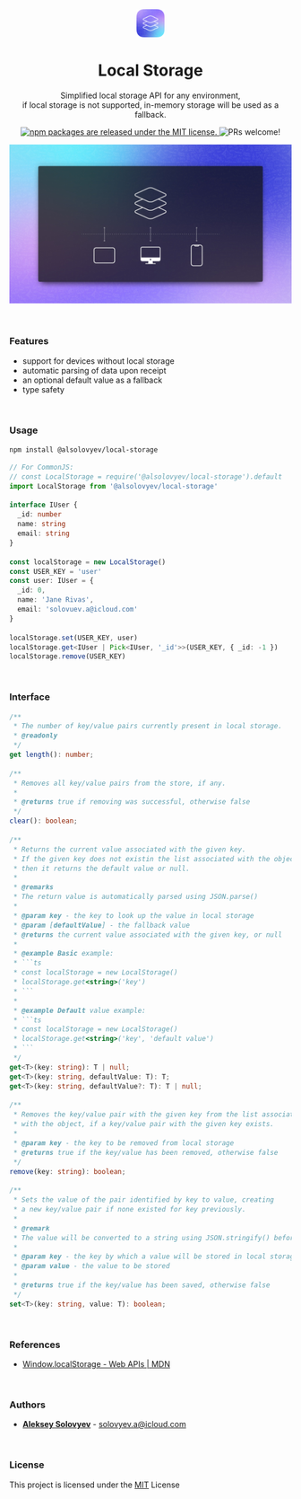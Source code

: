 <div align="center">
  <img src="./assets/icon.png?raw=true" width="50" alt="Local Storage Package"/>
  <h1>Local Storage</h1>
  <p>Simplified local storage API for any environment, <br/> if local storage is not supported, in-memory storage will be used as a fallback.</p>

  <p>
    <a href="https://github.com/alsolovyev/npm-packages/blob/master/LICENSE">
      <img src="https://img.shields.io/badge/license-MIT-blue.svg" alt="npm packages are released under the MIT license." />
    </a>
    <img src="https://img.shields.io/badge/PRs-welcome-brightgreen.svg" alt="PRs welcome!" />
  </p>
</div>

![Local Storage Package](./assets/thumbnail.jpg)

<br />

### Features

- support for devices without local storage
- automatic parsing of data upon receipt
- an optional default value as a fallback
- type safety

<br />

### Usage

```sh
npm install @alsolovyev/local-storage
```

```ts
// For CommonJS:
// const LocalStorage = require('@alsolovyev/local-storage').default
import LocalStorage from '@alsolovyev/local-storage'

interface IUser {
  _id: number
  name: string
  email: string
}

const localStorage = new LocalStorage()
const USER_KEY = 'user'
const user: IUser = {
  _id: 0,
  name: 'Jane Rivas',
  email: 'solovuev.a@icloud.com'
}

localStorage.set(USER_KEY, user)
localStorage.get<IUser | Pick<IUser, '_id'>>(USER_KEY, { _id: -1 })
localStorage.remove(USER_KEY)
```

<br />

### Interface

````ts
/**
 * The number of key/value pairs currently present in local storage.
 * @readonly
 */
get length(): number;

/**
 * Removes all key/value pairs from the store, if any.
 *
 * @returns true if removing was successful, otherwise false
 */
clear(): boolean;

/**
 * Returns the current value associated with the given key.
 * If the given key does not existin the list associated with the object,
 * then it returns the default value or null.
 *
 * @remarks
 * The return value is automatically parsed using JSON.parse()
 *
 * @param key - the key to look up the value in local storage
 * @param [defaultValue] - the fallback value
 * @returns the current value associated with the given key, or null
 *
 * @example Basic example:
 * ```ts
 * const localStorage = new LocalStorage()
 * localStorage.get<string>('key')
 * ```
 *
 * @example Default value example:
 * ```ts
 * const localStorage = new LocalStorage()
 * localStorage.get<string>('key', 'default value')
 * ```
 */
get<T>(key: string): T | null;
get<T>(key: string, defaultValue: T): T;
get<T>(key: string, defaultValue?: T): T | null;

/**
 * Removes the key/value pair with the given key from the list associated
 * with the object, if a key/value pair with the given key exists.
 *
 * @param key - the key to be removed from local storage
 * @returns true if the key/value has been removed, otherwise false
 */
remove(key: string): boolean;

/**
 * Sets the value of the pair identified by key to value, creating
 * a new key/value pair if none existed for key previously.
 *
 * @remark
 * The value will be converted to a string using JSON.stringify() before being stored
 *
 * @param key - the key by which a value will be stored in local storage
 * @param value - the value to be stored
 *
 * @returns true if the key/value has been saved, otherwise false
 */
set<T>(key: string, value: T): boolean;
````

<br/>

### References

- [Window.localStorage - Web APIs | MDN](https://developer.mozilla.org/en-US/docs/Web/API/Window/localStorage)

<br/>

### Authors

- **[Aleksey Solovyev](https://github.com/alsolovyev)** - [solovyev.a@icloud.com](mailto:solovyev.a@icloud.com)

<br/>

### License

This project is licensed under the [MIT](https://github.com/alsolovyev/npm-packages/blob/master/LICENSE) License
